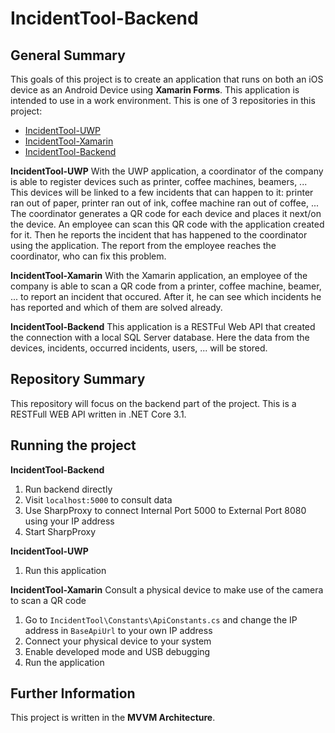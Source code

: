 # IncidentTool-Backend
 
## General Summary
This goals of this project is to create an application that runs on both an iOS device as an Android Device using **Xamarin Forms**. This application is intended to use in a work environment. This is one of 3 repositories in this project:
- [IncidentTool-UWP](https://github.com/MaartenWarson/IncidentTool-UWP)
- [IncidentTool-Xamarin](https://github.com/MaartenWarson/IncidentTool-UWP)
- [IncidentTool-Backend](https://github.com/MaartenWarson/IncidentTool-Backend)

**IncidentTool-UWP**
With the UWP application, a coordinator of the company is able to register devices such as printer, coffee machines, beamers, ... This devices will be linked to a few incidents that can happen to it: printer ran out of paper, printer ran out of ink, coffee machine ran out of coffee, ...
The coordinator generates a QR code for each device and places it next/on the device. An employee can scan this QR code with the application created for it. Then he reports the incident that has happened to the coordinator using the application. 
The report from the employee reaches the coordinator, who can fix this problem.

**IncidentTool-Xamarin**
With the Xamarin application, an employee of the company is able to scan a QR code from a printer, coffee machine, beamer, ... to report an incident that occured. After it, he can see which incidents he has reported and which of them are solved already.

**IncidentTool-Backend**
This application is a RESTFul Web API that created the connection with a local SQL Server database. Here the data from the devices, incidents, occurred incidents, users, ... will be stored.

## Repository Summary
This repository will focus on the backend part of the project. This is a RESTFull WEB API written in .NET Core 3.1.

## Running the project
**IncidentTool-Backend**
1. Run backend directly
2. Visit `localhost:5000` to consult data
3. Use SharpProxy to connect Internal Port 5000 to External Port 8080 using your IP address
4. Start SharpProxy

**IncidentTool-UWP**
1. Run this application

**IncidentTool-Xamarin**
Consult a physical device to make use of the camera to scan a QR code
1. Go to `IncidentTool\Constants\ApiConstants.cs` and change the IP address in `BaseApiUrl` to your own IP address
2. Connect your physical device to your system
3. Enable developed mode and USB debugging
4. Run the application

## Further Information
This project is written in the **MVVM Architecture**.
